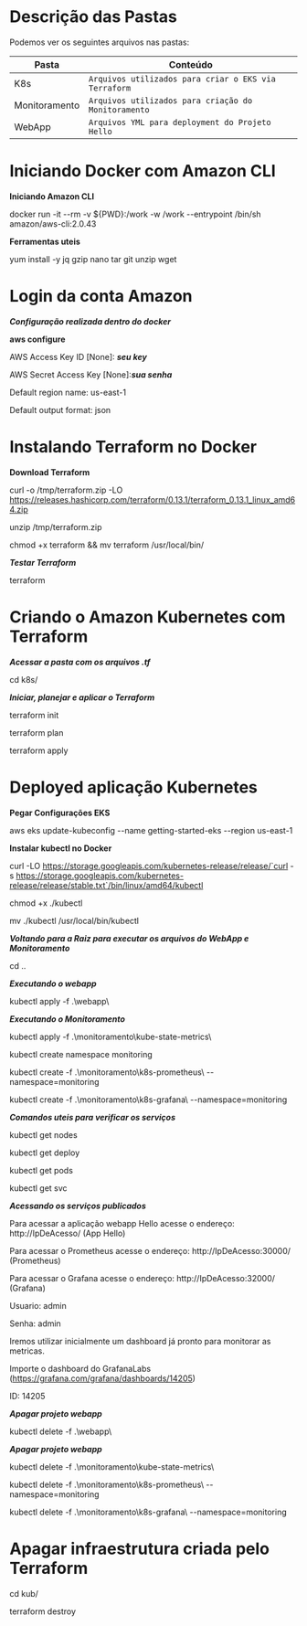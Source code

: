 # Descrição das Pastas

Podemos ver os seguintes arquivos nas pastas:

|Pasta                |Conteúdo                 |
|----------------|-------------------------------|
|K8s|`Arquivos utilizados para criar o EKS via Terraform`            
|Monitoramento|`Arquivos utilizados para criação do Monitoramento`
|WebApp|`Arquivos YML para deployment do Projeto Hello`            |



# Iniciando Docker com Amazon CLI

 **Iniciando Amazon CLI**

  docker run -it --rm -v ${PWD}:/work -w /work --entrypoint /bin/sh amazon/aws-cli:2.0.43

   **Ferramentas uteis** 

 yum install -y jq gzip nano tar git unzip wget


# Login da conta Amazon
***Configuração realizada dentro do docker***

**aws configure**

AWS Access Key ID [None]: ***seu key***

AWS Secret Access Key [None]:***sua senha***

Default region name: us-east-1

Default output format: json


# Instalando Terraform no Docker

**Download Terraform** 

curl -o /tmp/terraform.zip -LO https://releases.hashicorp.com/terraform/0.13.1/terraform_0.13.1_linux_amd64.zip

unzip /tmp/terraform.zip

chmod +x terraform && mv terraform /usr/local/bin/


***Testar Terraform***

terraform

# Criando o Amazon Kubernetes com Terraform

***Acessar a pasta com os arquivos .tf***

cd k8s/

***Iniciar, planejar e aplicar o Terraform***

terraform init

terraform plan

terraform apply


# Deployed aplicação Kubernetes


**Pegar Configurações EKS** 

aws eks update-kubeconfig --name getting-started-eks --region us-east-1

**Instalar kubectl no Docker** 

curl -LO https://storage.googleapis.com/kubernetes-release/release/`curl -s https://storage.googleapis.com/kubernetes-release/release/stable.txt`/bin/linux/amd64/kubectl


chmod +x ./kubectl


mv ./kubectl /usr/local/bin/kubectl


***Voltando para a Raiz para executar os arquivos do WebApp e Monitoramento***

cd ..

***Executando o webapp***

kubectl apply -f .\webapp\


***Executando o Monitoramento***

kubectl apply -f .\monitoramento\kube-state-metrics\

kubectl create namespace monitoring

kubectl create -f .\monitoramento\k8s-prometheus\ --namespace=monitoring

kubectl create -f .\monitoramento\k8s-grafana\ --namespace=monitoring


***Comandos uteis para verificar os serviços***

kubectl get nodes

kubectl get deploy

kubectl get pods

kubectl get svc

***Acessando os serviços publicados***

Para acessar a aplicação webapp Hello acesse o endereço:
http://IpDeAcesso/ (App Hello)

Para acessar o Prometheus acesse o endereço:
http://IpDeAcesso:30000/ (Prometheus)

Para acessar o Grafana acesse o endereço:
http://IpDeAcesso:32000/ (Grafana)

Usuario: admin

Senha: admin

Iremos utilizar inicialmente um dashboard já pronto para monitorar as metricas.

Importe o dashboard do GrafanaLabs (https://grafana.com/grafana/dashboards/14205)

ID: 14205

***Apagar projeto webapp***

kubectl delete -f .\webapp\


***Apagar projeto webapp***

kubectl delete -f .\monitoramento\kube-state-metrics\

kubectl delete -f .\monitoramento\k8s-prometheus\ --namespace=monitoring

kubectl delete -f .\monitoramento\k8s-grafana\ --namespace=monitoring


# Apagar infraestrutura criada pelo Terraform
cd kub/

terraform destroy
 
